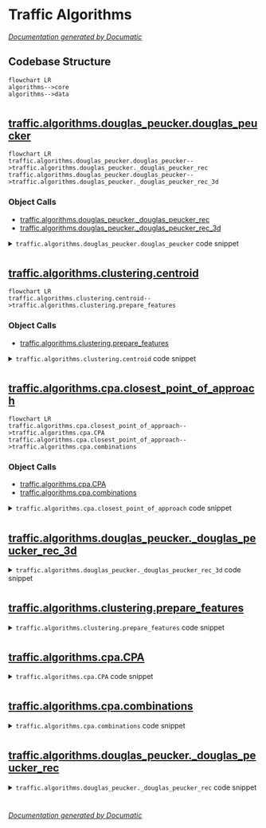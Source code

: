 # Traffic Algorithms

[_Documentation generated by Documatic_](https://www.documatic.com)

<!---Documatic-section-Codebase Structure-start--->
## Codebase Structure

<!---Documatic-block-system_architecture-start--->
```mermaid
flowchart LR
algorithms-->core
algorithms-->data
```
<!---Documatic-block-system_architecture-end--->

# #
<!---Documatic-section-Codebase Structure-end--->

<!---Documatic-section-traffic.algorithms.douglas_peucker.douglas_peucker-start--->
## [traffic.algorithms.douglas_peucker.douglas_peucker](3-traffic_algorithms.md#traffic.algorithms.douglas_peucker.douglas_peucker)

<!---Documatic-section-douglas_peucker-start--->
```mermaid
flowchart LR
traffic.algorithms.douglas_peucker.douglas_peucker-->traffic.algorithms.douglas_peucker._douglas_peucker_rec
traffic.algorithms.douglas_peucker.douglas_peucker-->traffic.algorithms.douglas_peucker._douglas_peucker_rec_3d
```

### Object Calls

* [traffic.algorithms.douglas_peucker._douglas_peucker_rec](3-traffic_algorithms.md#traffic.algorithms.douglas_peucker._douglas_peucker_rec)
* [traffic.algorithms.douglas_peucker._douglas_peucker_rec_3d](3-traffic_algorithms.md#traffic.algorithms.douglas_peucker._douglas_peucker_rec_3d)

<!---Documatic-block-traffic.algorithms.douglas_peucker.douglas_peucker-start--->
<details>
	<summary><code>traffic.algorithms.douglas_peucker.douglas_peucker</code> code snippet</summary>

```python
def douglas_peucker(*, df: pd.DataFrame=None, tolerance: float, x: Union[str, pd.Series]='x', y: Union[str, pd.Series]='y', z: Union[None, str, pd.Series]=None, z_factor: float=3.048, lat: Union[None, str, pd.Series]=None, lon: Union[None, str, pd.Series]=None) -> np.ndarray:
    if df is None and (isinstance(x, str) or isinstance(y, str)):
        raise ValueError('Provide a dataframe if x and y are column names')
    if df is None and (isinstance(lon, str) or isinstance(lat, str)):
        raise ValueError('Provide a dataframe if lat and lon are column names')
    if tolerance < 0:
        raise ValueError('tolerance must be a positive float')
    if df is not None and isinstance(lat, str) and isinstance(lon, str):
        (lat, lon) = (df[lat], df[lon])
    if isinstance(lat, str) or isinstance(lon, str):
        raise ValueError('lat and lon must now be Pandas Series')
    if df is not None and lat is not None and (lon is not None):
        projection = pyproj.Proj(proj='lcc', ellps='WGS84', lat_1=lat.min(), lat_2=lat.max(), lat_0=lat.mean(), lon_0=lon.mean())
        transformer = pyproj.Transformer.from_proj(pyproj.Proj('epsg:4326'), projection, always_xy=True)
        (x, y) = transformer.transform(lon.values, lat.values)
    else:
        if df is not None:
            (x, y) = (df[x].values, df[y].values)
        (x, y) = (np.array(x), np.array(y))
    if z is not None:
        if df is not None:
            z = df[z].values
        z = z_factor * np.array(z)
    mask = np.ones(len(x), dtype=bool)
    if z is None:
        _douglas_peucker_rec(x, y, mask, tolerance)
    else:
        _douglas_peucker_rec_3d(x, y, z, mask, tolerance)
    return mask
```
</details>
<!---Documatic-block-traffic.algorithms.douglas_peucker.douglas_peucker-end--->
<!---Documatic-section-douglas_peucker-end--->

# #
<!---Documatic-section-traffic.algorithms.douglas_peucker.douglas_peucker-end--->

<!---Documatic-section-traffic.algorithms.clustering.centroid-start--->
## [traffic.algorithms.clustering.centroid](3-traffic_algorithms.md#traffic.algorithms.clustering.centroid)

<!---Documatic-section-centroid-start--->
```mermaid
flowchart LR
traffic.algorithms.clustering.centroid-->traffic.algorithms.clustering.prepare_features
```

### Object Calls

* [traffic.algorithms.clustering.prepare_features](3-traffic_algorithms.md#traffic.algorithms.clustering.prepare_features)

<!---Documatic-block-traffic.algorithms.clustering.centroid-start--->
<details>
	<summary><code>traffic.algorithms.clustering.centroid</code> code snippet</summary>

```python
def centroid(traffic: 'Traffic', nb_samples: Optional[int], features: List[str], projection: Union[None, 'crs.Projection', pyproj.Proj]=None, transform: Optional[TransformerProtocol]=None, max_workers: int=1, *args: Any, **kwargs: Any) -> 'Flight':
    from scipy.spatial.distance import pdist, squareform
    X = prepare_features(traffic, nb_samples, features, projection, max_workers)
    ids = list((f.flight_id for f in traffic))
    if transform is not None:
        X = transform.fit_transform(X)
    index = ids[squareform(pdist(X, *args, **kwargs)).mean(axis=1).argmin()]
    assert isinstance(index, str)
    flight = traffic[index]
    assert flight is not None
    return flight
```
</details>
<!---Documatic-block-traffic.algorithms.clustering.centroid-end--->
<!---Documatic-section-centroid-end--->

# #
<!---Documatic-section-traffic.algorithms.clustering.centroid-end--->

<!---Documatic-section-traffic.algorithms.cpa.closest_point_of_approach-start--->
## [traffic.algorithms.cpa.closest_point_of_approach](3-traffic_algorithms.md#traffic.algorithms.cpa.closest_point_of_approach)

<!---Documatic-section-closest_point_of_approach-start--->
```mermaid
flowchart LR
traffic.algorithms.cpa.closest_point_of_approach-->traffic.algorithms.cpa.CPA
traffic.algorithms.cpa.closest_point_of_approach-->traffic.algorithms.cpa.combinations
```

### Object Calls

* [traffic.algorithms.cpa.CPA](3-traffic_algorithms.md#traffic.algorithms.cpa.CPA)
* [traffic.algorithms.cpa.combinations](3-traffic_algorithms.md#traffic.algorithms.cpa.combinations)

<!---Documatic-block-traffic.algorithms.cpa.closest_point_of_approach-start--->
<details>
	<summary><code>traffic.algorithms.cpa.closest_point_of_approach</code> code snippet</summary>

```python
def closest_point_of_approach(traffic: 'Traffic', lateral_separation: float, vertical_separation: float, projection: Union[pyproj.Proj, 'crs.Projection', None]=None, round_t: str='d', max_workers: int=4) -> Optional[CPA]:
    from cartopy import crs
    if projection is None:
        _log.warn('Defaulting to projection EuroPP()')
        projection = crs.EuroPP()
    if isinstance(projection, crs.Projection):
        projection = pyproj.Proj(projection.proj4_init)

    def yield_pairs(t_chunk: 'Traffic') -> Iterator[Tuple[Flight, Flight]]:
        """
        This function yields all pairs of possible candidates for a CPA
        calculation.
        """
        for (first, second) in combinations(t_chunk, lateral_separation=lateral_separation, vertical_separation=vertical_separation):
            first_shape = first.project_shape(projection)
            second_shape = second.project_shape(projection)
            if first_shape is None or second_shape is None:
                continue
            if not first_shape.is_valid or not second_shape.is_valid:
                continue
            first_shape = first_shape.simplify(1000.0).buffer(lateral_separation / 2)
            second_shape = first_shape.simplify(1000.0).buffer(lateral_separation / 2)
            if first_shape.intersects(second_shape):
                yield (first, second)
    t_xyt = traffic.airborne().compute_xy(projection).assign(round_t=lambda df: df.timestamp.dt.round(round_t))
    cumul = list()
    for (_, t_chunk) in tqdm(t_xyt.groupby('round_t'), total=len(set(t_xyt.data.round_t))):
        with ProcessPoolExecutor(max_workers=max_workers) as executor:
            tasks = {executor.submit(cast(Callable[[Flight, Flight], Flight], Flight.distance), first, second): (first.icao24, second.icao24) for (first, second) in yield_pairs(traffic.__class__(t_chunk))}
            for future in as_completed(tasks):
                result = future.result()
                if result is not None:
                    cumul.append(result)
    if len(cumul) == 0:
        return None
    return CPA(pd.concat(cumul, sort=False))
```
</details>
<!---Documatic-block-traffic.algorithms.cpa.closest_point_of_approach-end--->
<!---Documatic-section-closest_point_of_approach-end--->

# #
<!---Documatic-section-traffic.algorithms.cpa.closest_point_of_approach-end--->

<!---Documatic-section-traffic.algorithms.douglas_peucker._douglas_peucker_rec_3d-start--->
## [traffic.algorithms.douglas_peucker._douglas_peucker_rec_3d](3-traffic_algorithms.md#traffic.algorithms.douglas_peucker._douglas_peucker_rec_3d)

<!---Documatic-section-_douglas_peucker_rec_3d-start--->
<!---Documatic-block-traffic.algorithms.douglas_peucker._douglas_peucker_rec_3d-start--->
<details>
	<summary><code>traffic.algorithms.douglas_peucker._douglas_peucker_rec_3d</code> code snippet</summary>

```python
def _douglas_peucker_rec_3d(x: np.ndarray, y: np.ndarray, z: np.ndarray, mask: np.ndarray, tolerance: float) -> None:
    l = len(x)
    if l < 3:
        return
    start = np.array([x[0], y[0], z[0]])
    end = np.array([x[-1], y[-1], z[-1]])
    point = np.dstack([x[1:], y[1:], z[1:]])[0] - start
    d = np.cross(point, (start - end) / np.linalg.norm(start - end))
    d = np.sqrt(np.sum(d * d, axis=1))
    if np.max(d) < tolerance:
        mask[np.s_[1:l - 1]] = 0
        return
    arg = cast(int, np.argmax(d))
    _douglas_peucker_rec_3d(x[:arg + 2], y[:arg + 2], z[:arg + 2], mask[:arg + 2], tolerance)
    _douglas_peucker_rec_3d(x[arg + 1:], y[arg + 1:], z[arg + 1:], mask[arg + 1:], tolerance)
```
</details>
<!---Documatic-block-traffic.algorithms.douglas_peucker._douglas_peucker_rec_3d-end--->
<!---Documatic-section-_douglas_peucker_rec_3d-end--->

# #
<!---Documatic-section-traffic.algorithms.douglas_peucker._douglas_peucker_rec_3d-end--->

<!---Documatic-section-traffic.algorithms.clustering.prepare_features-start--->
## [traffic.algorithms.clustering.prepare_features](3-traffic_algorithms.md#traffic.algorithms.clustering.prepare_features)

<!---Documatic-section-prepare_features-start--->
<!---Documatic-block-traffic.algorithms.clustering.prepare_features-start--->
<details>
	<summary><code>traffic.algorithms.clustering.prepare_features</code> code snippet</summary>

```python
def prepare_features(traffic: 'Traffic', nb_samples: Optional[int], features: List[str], projection: Union[None, 'crs.Projection', pyproj.Proj]=None, max_workers: int=1) -> Numeric:
    if 'last_position' in traffic.data.columns:
        traffic = traffic.drop(columns='last_position')
    resampled = traffic
    if nb_samples is not None:
        _resampled = traffic.resample(nb_samples).eval(max_workers=max_workers)
        assert _resampled is not None
        resampled = _resampled
    if all(['x' in features, 'y' in features, 'x' not in resampled.data.columns, 'y' not in resampled.data.columns]):
        if projection is None:
            raise RuntimeError("No 'x' and 'y' columns nor projection method passed")
        resampled = resampled.compute_xy(projection)
    return np.stack(list((f.data[features].values.ravel() for f in resampled)))
```
</details>
<!---Documatic-block-traffic.algorithms.clustering.prepare_features-end--->
<!---Documatic-section-prepare_features-end--->

# #
<!---Documatic-section-traffic.algorithms.clustering.prepare_features-end--->

<!---Documatic-section-traffic.algorithms.cpa.CPA-start--->
## [traffic.algorithms.cpa.CPA](3-traffic_algorithms.md#traffic.algorithms.cpa.CPA)

<!---Documatic-section-CPA-start--->
<!---Documatic-block-traffic.algorithms.cpa.CPA-start--->
<details>
	<summary><code>traffic.algorithms.cpa.CPA</code> code snippet</summary>

```python
class CPA(DataFrameMixin):

    def aggregate(self, lateral_separation: float=5, vertical_separation: float=1000) -> 'CPA':
        return self.assign(tmp_lateral=lambda df: df.lateral / lateral_separation, tmp_vertical=lambda df: df.vertical / vertical_separation).assign(aggregated=lambda df: df[['tmp_lateral', 'tmp_vertical']].max(axis=1)).drop(columns=['tmp_lateral', 'tmp_vertical'])

    def min(self, column: str) -> 'CPA':
        return self.__class__(self.sort_values(column).groupby(['icao24_x', 'icao24_y']).first())

    def _ipython_key_completions_(self) -> Set[str]:
        return self.flight_ids()

    def flight_ids(self) -> Set[str]:
        return {*set(self.data.flight_id_x), *set(self.data.flight_id_y)}

    def __getitem__(self, index: str) -> 'CPA':
        df = self.data
        rename_cols = {'latitude_x': 'latitude_y', 'latitude_y': 'latitude_x', 'longitude_x': 'longitude_y', 'longitude_y': 'longitude_x', 'altitude_x': 'altitude_y', 'altitude_y': 'altitude_x', 'icao24_x': 'icao24_y', 'icao24_y': 'icao24_x', 'callsign_x': 'callsign_y', 'callsign_y': 'callsign_x'}
        if 'flight_id_x' in self.data.columns:
            rename_cols['flight_id_x'] = 'flight_id_y'
            rename_cols['flight_id_y'] = 'flight_id_x'
            res = pd.concat([df.query('flight_id_y == @index'), df.query('flight_id_x == @index').rename(columns=rename_cols)], sort=False)
            if res.shape[0] > 0:
                return self.__class__(res)
        res = pd.concat([df.query('icao24_y == @index'), df.query('icao24_x == @index').rename(columns=rename_cols)], sort=False)
        return self.__class__(res)

    def _repr_html_(self) -> str:
        try:
            return self.data.style.background_gradient(subset=['aggregated'], cmap='bwr_r', low=0.9, high=1.0)._repr_html_()
        except Exception:
            return super()._repr_html_()
```
</details>
<!---Documatic-block-traffic.algorithms.cpa.CPA-end--->
<!---Documatic-section-CPA-end--->

# #
<!---Documatic-section-traffic.algorithms.cpa.CPA-end--->

<!---Documatic-section-traffic.algorithms.cpa.combinations-start--->
## [traffic.algorithms.cpa.combinations](3-traffic_algorithms.md#traffic.algorithms.cpa.combinations)

<!---Documatic-section-combinations-start--->
<!---Documatic-block-traffic.algorithms.cpa.combinations-start--->
<details>
	<summary><code>traffic.algorithms.cpa.combinations</code> code snippet</summary>

```python
def combinations(t: 'Traffic', lateral_separation: float, vertical_separation: float) -> Iterator[Tuple[Flight, Flight]]:
    for flight in t:
        t_ = t.query(f'icao24 != "{flight.icao24}"')
        if t_ is None:
            continue
        clipped = t_.query(f'''x >= {flight.min('x')} - {lateral_separation} and x <= {flight.max('x')} + {lateral_separation} and y >= {flight.min('y')} - {lateral_separation} and y <= {flight.max('y')} + {lateral_separation} and altitude >= {flight.min('altitude')} - {vertical_separation} and altitude <= {flight.max('altitude')} + {vertical_separation} and timestamp <= "{flight.stop}" and timestamp >= "{flight.start}" ''')
        if clipped is None:
            continue
        for second in clipped:
            yield (flight, second)
```
</details>
<!---Documatic-block-traffic.algorithms.cpa.combinations-end--->
<!---Documatic-section-combinations-end--->

# #
<!---Documatic-section-traffic.algorithms.cpa.combinations-end--->

<!---Documatic-section-traffic.algorithms.douglas_peucker._douglas_peucker_rec-start--->
## [traffic.algorithms.douglas_peucker._douglas_peucker_rec](3-traffic_algorithms.md#traffic.algorithms.douglas_peucker._douglas_peucker_rec)

<!---Documatic-section-_douglas_peucker_rec-start--->
<!---Documatic-block-traffic.algorithms.douglas_peucker._douglas_peucker_rec-start--->
<details>
	<summary><code>traffic.algorithms.douglas_peucker._douglas_peucker_rec</code> code snippet</summary>

```python
def _douglas_peucker_rec(x: np.ndarray, y: np.ndarray, mask: np.ndarray, tolerance: float) -> None:
    l = len(x)
    if l < 3:
        return
    v = np.array([[y[len(x) - 1] - y[0]], [x[0] - x[len(x) - 1]]])
    d = np.abs(np.dot(np.dstack([x[1:-1] - x[0], y[1:-1] - y[0]])[0], v / np.sqrt(np.sum(v * v))))
    if np.max(d) < tolerance:
        mask[np.s_[1:l - 1]] = 0
        return
    arg = cast(int, np.argmax(d))
    _douglas_peucker_rec(x[:arg + 2], y[:arg + 2], mask[:arg + 2], tolerance)
    _douglas_peucker_rec(x[arg + 1:], y[arg + 1:], mask[arg + 1:], tolerance)
```
</details>
<!---Documatic-block-traffic.algorithms.douglas_peucker._douglas_peucker_rec-end--->
<!---Documatic-section-_douglas_peucker_rec-end--->

# #
<!---Documatic-section-traffic.algorithms.douglas_peucker._douglas_peucker_rec-end--->

[_Documentation generated by Documatic_](https://www.documatic.com)